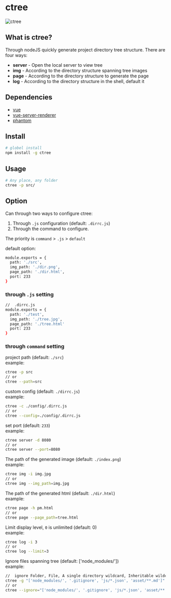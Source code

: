 # ctree
![ctree](http://7xqnme.com1.z0.glb.clouddn.com/16-12-20/76833672-file_1482227415319_7215.png)

## What is ctree?
Through nodeJS quickly generate project directory tree structure. There are four ways:

 - **server** - Open the local server to view tree
 - **img** - According to the directory structure spanning tree images
 - **page** - According to the directory structure to generate the page
 - **log** - According to the directory structure in the shell, default it

## Dependencies

 - [vue](https://www.npmjs.com/package/vue)
 - [vue-server-renderer](https://www.npmjs.com/package/vue-server-renderer)
 - [phantom](https://www.npmjs.com/package/phantom)


## Install
``` bash
# globel install
npm install -g ctree
```

## Usage
``` bash
# Any place, any folder
ctree -p src/
```

## Option
Can through two ways to configure ctree:
1. Through `.js` configuration (default: `.dirrc.js`)
2. Through the command to configure.

The priority is `command` > `.js` > `default`

default option:
``` bash
module.exports = {
  path: './src',
  img_path: './dir.png',
  page_path: './dir.html',
  port: 233
}
```

### through `.js` setting
``` bash
//  .dirrc.js
module.exports = {
  path: './test',
  img_path: './tree.jpg',
  page_path: './tree.html'
  port: 233
}
```

### through `command` setting
project path (default: `./src`)<br>
example:

``` bash
ctree -p src
// or
ctree --path=src
```

custom config (default: `./dirrc.js`)<br>
example:

``` bash
ctree -c ./config/.dirrc.js
// or
ctree --config=./config/.dirrc.js
```

set port (default: `233`)<br>
example:

``` bash
ctree server -d 8080
// or
ctree server --port=8080
```

The path of the generated image (default: `./index.png`)<br>
example:

``` bash
ctree img -i img.jpg
// or
ctree img --img_path=img.jpg
```

The path of the generated html (default: `./dir.html`)<br>
example:

``` bash
ctree page -h pm.html
// or
ctree page --page_path=tree.html
```

Limit display level, `0` is unlimited (default: 0) <br>
example:

``` bash
ctree log -i 3
// or
ctree log --limit=3
```

Ignore files spanning tree (default: ['node_modules/']) <br>
example:

``` bash
//  ignore Folder, File, A single directory wildcard, Inheritable wildcards
ctree -g "['node_modules/', '.gitignore', 'js/*.json', 'asset/**.md']"
// or
ctree --ignore="['node_modules/', '.gitignore', 'js/*.json', 'asset/**.md']"
```

